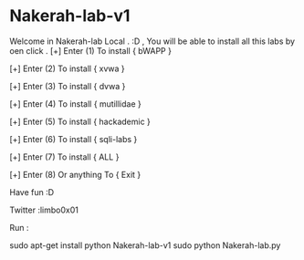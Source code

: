 # Nakerah-lab-v1
Welcome in Nakerah-lab Local . :D  , You will be able to install all this labs by oen click .
 [+] Enter (1) To install { bWAPP      }
 
 [+] Enter (2) To install { xvwa       }
 
 [+] Enter (3) To install { dvwa       }
 
 [+] Enter (4) To install { mutillidae }
 
 [+] Enter (5) To install { hackademic }
 
 [+] Enter (6) To install { sqli-labs  }
 
 [+] Enter (7) To install { ALL        }
 
 [+] Enter (8) Or anything To  { Exit  }
 
 Have fun :D 

Twitter :limbo0x01

Run : 

sudo apt-get install python
Nakerah-lab-v1
sudo python Nakerah-lab.py
